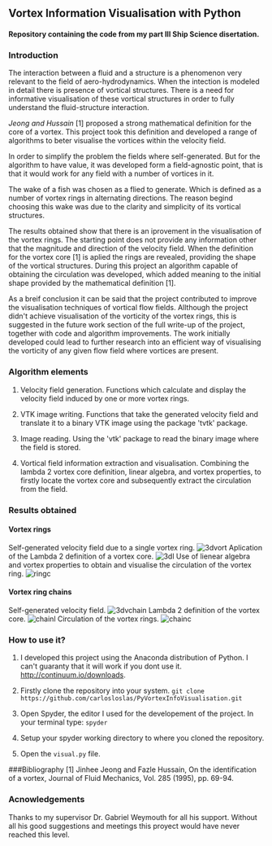 ## Vortex Information Visualisation with Python
#### Repository containing the code from my part III Ship Science disertation.

### Introduction
The interaction between a fluid and a structure is a phenomenon very relevant to the field of aero-hydrodynamics. When the intection is modeled in detail there is presence of vortical structures. There is a need for informative visualisation of these vortical structures in order to fully understand the fluid-structure interaction.

*Jeong and Hussain* [1] proposed a strong mathematical definition for the core of a vortex. This project took this definition and developed a range of algorithms to beter visualise the vortices within the velocity field.

In order to simplify the problem the fields where self-generated. But for the algorithm to have value, it was developed form a field-agnostic point, that is that it would work for any field with a number of vortices in it. 

The wake of a fish was chosen as a flied to generate. Which is defined as a number of vortex rings in alternating directions. The reason begind choosing this wake was due to the clarity and simplicity of its vortical structures.

The results obtained show that there is an iprovement in the visualisation of the vortex rings. The starting point does not provide any information other that the magnitude and direction of the velocity field. When the definition for the vortex core [1] is aplied the rings are revealed, providing the shape of the vortical structures. During this project an algorithm capable of obtaining the circulation was developed, which added meaning to the initial shape provided by the mathematical definition [1].

As a breif conclusion it can be said that the project contributed to improve the visualisation techniques of vortical flow fields. Allthough the project didn't achieve visualisation of the vorticity of the vortex rings, this is suggested in the future work section of the full write-up of the project, together with code and algorithm improvements. The work initially developed could lead to further research into an efficient way of visualising the vorticity of any given flow field where vortices are present.

### Algorithm elements
1. Velocity field generation. Functions which calculate and display the velocity field induced by one or more vortex rings.

2. VTK image writing. Functions that take the generated velocity field and translate it to a binary VTK image using the package 'tvtk' package.

3. Image reading. Using the 'vtk' package to read the binary image where the field is stored.

4. Vortical field information extraction and visualisation. Combining the lambda 2 vortex core definition, linear algebra, and vortex properties, to firstly locate the vortex core and subsequently extract the circulation from the field. 

### Results obtained

#### Vortex rings
Self-generated velocity field due to a single vortex ring.
![3dvort](https://cloud.githubusercontent.com/assets/10100481/9084759/9c821fe0-3b6e-11e5-98d6-9aec0611dea5.png)
Aplication of the Lambda 2 definition of a vortex core.
![3dl](https://cloud.githubusercontent.com/assets/10100481/9084764/a2ab814a-3b6e-11e5-87b7-494747a63923.png)
Use of lienear algebra and vortex properties to obtain and visualise the circulation of the vortex ring.
![ringc](https://cloud.githubusercontent.com/assets/10100481/9084767/a8001de0-3b6e-11e5-9ac7-c9a1c68610ac.png)

#### Vortex ring chains
Self-generated velocity field.
![3dvchain](https://cloud.githubusercontent.com/assets/10100481/9027607/cf689992-3953-11e5-8f24-4a60161b2c20.png)
Lambda 2 definition of the vortex core.
![chainl](https://cloud.githubusercontent.com/assets/10100481/9027612/01a8de30-3954-11e5-92a0-efbd0d02b373.png)
Circulation of the vortex rings.
![chainc](https://cloud.githubusercontent.com/assets/10100481/9027614/0b578936-3954-11e5-9b86-479a22d94fb7.png)

### How to use it?

1. I developed this project using the Anaconda distribution of Python. I can't guaranty that it will work if you dont use it. http://continuum.io/downloads.
2. Firstly clone the repository into your system. 
`git clone https://github.com/carlosloslas/PyVortexInfoVisualisation.git`

3. Open Spyder, the editor I used for the developement of the project. In your terminal type: 
`spyder`
4. Setup your spyder working directory to where you cloned the repository.
5. Open the ``` visual.py ``` file.

###Bibliography
[1] Jinhee Jeong and Fazle Hussain, On the identification of a vortex, Journal of Fluid Mechanics, Vol. 285 (1995), pp. 69-94.

### Acnowledgements

Thanks to my supervisor Dr. Gabriel Weymouth for all his support. Without all his good suggestions and meetings this proyect would have never reached this level. 
